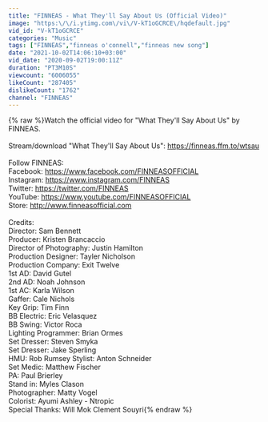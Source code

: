 ```yaml
---
title: "FINNEAS - What They'll Say About Us (Official Video)"
image: "https:\/\/i.ytimg.com\/vi\/V-kT1oGCRCE\/hqdefault.jpg"
vid_id: "V-kT1oGCRCE"
categories: "Music"
tags: ["FINNEAS","finneas o'connell","finneas new song"]
date: "2021-10-02T14:06:10+03:00"
vid_date: "2020-09-02T19:00:11Z"
duration: "PT3M10S"
viewcount: "6006055"
likeCount: "287405"
dislikeCount: "1762"
channel: "FINNEAS"
---
```

{% raw %}Watch the official video for &quot;What They'll Say About Us&quot; by FINNEAS.<br /><br />Stream/download &quot;What They'll Say About Us&quot;: <a rel="nofollow" target="blank" href="https://finneas.ffm.to/wtsau">https://finneas.ffm.to/wtsau</a><br /><br />Follow FINNEAS:<br />Facebook: <a rel="nofollow" target="blank" href="https://www.facebook.com/FINNEASOFFICIAL">https://www.facebook.com/FINNEASOFFICIAL</a><br />Instagram: <a rel="nofollow" target="blank" href="https://www.instagram.com/FINNEAS">https://www.instagram.com/FINNEAS</a><br />Twitter: <a rel="nofollow" target="blank" href="https://twitter.com/FINNEAS">https://twitter.com/FINNEAS</a><br />YouTube: <a rel="nofollow" target="blank" href="https://www.youtube.com/FINNEASOFFICIAL">https://www.youtube.com/FINNEASOFFICIAL</a><br />Store: <a rel="nofollow" target="blank" href="http://www.finneasofficial.com">http://www.finneasofficial.com</a><br /><br />Credits:<br />Director: Sam Bennett<br />Producer: Kristen Brancaccio<br />Director of Photography: Justin Hamilton <br />Production Designer: Tayler Nicholson <br />Production Company: Exit Twelve<br />1st AD: David Gutel <br />2nd AD: Noah Johnson<br />1st AC: Karla Wilson<br />Gaffer: Cale Nichols<br />Key Grip: Tim Finn<br />BB Electric: Eric Velasquez<br />BB Swing: Victor Roca<br />Lighting Programmer: Brian Ormes<br />Set Dresser: Steven Smyka <br />Set Dresser: Jake Sperling<br />HMU: Rob Rumsey Stylist: Anton Schneider<br />Set Medic: Matthew Fischer <br />PA: Paul Brierley<br />Stand in: Myles Clason <br />Photographer: Matty Vogel <br />Colorist: Ayumi Ashley - Ntropic<br />Special Thanks: Will Mok Clement Souyri{% endraw %}
